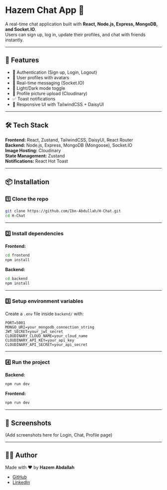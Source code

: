 # Hazem Chat App 💬

A real-time chat application built with **React, Node.js, Express, MongoDB, and Socket.IO**.  
Users can sign up, log in, update their profiles, and chat with friends instantly.  

---

## 🚀 Features
- 🔐 Authentication (Sign up, Login, Logout)
- 👤 User profiles with avatars
- 💬 Real-time messaging (Socket.IO)
- 🌙 Light/Dark mode toggle
- 📸 Profile picture upload (Cloudinary)
- ✅ Toast notifications
- 📱 Responsive UI with TailwindCSS + DaisyUI

---

## 🛠️ Tech Stack
**Frontend:** React, Zustand, TailwindCSS, DaisyUI, React Router  
**Backend:** Node.js, Express, MongoDB (Mongoose), Socket.IO  
**Image Hosting:** Cloudinary  
**State Management:** Zustand  
**Notifications:** React Hot Toast  

---

## 📦 Installation

### 1️⃣ Clone the repo
```bash
git clone https://github.com/Ibn-Abdullah/H-Chat.git
cd H-Chat
```

---

### 2️⃣ Install dependencies

**Frontend:**
```bash
cd frontend
npm install
```

**Backend:**
```bash
cd backend
npm install
```

---

### 3️⃣ Setup environment variables

Create a `.env` file inside `backend/` with:

```env
PORT=5001
MONGO_URI=your_mongodb_connection_string
JWT_SECRET=your_jwt_secret
CLOUDINARY_CLOUD_NAME=your_cloud_name
CLOUDINARY_API_KEY=your_api_key
CLOUDINARY_API_SECRET=your_api_secret
```

---

### 4️⃣ Run the project

**Backend:**
```bash
npm run dev
```

**Frontend:**
```bash
npm run dev
```

---

## 📸 Screenshots
(Add screenshots here for Login, Chat, Profile page)

---

## 👨‍💻 Author
Made with ❤️ by **Hazem Abdallah**  
- [GitHub](https://github.com/Ibn-Abdullah)  
- [LinkedIn](https://linkedin.com/in/yourprofile)  
